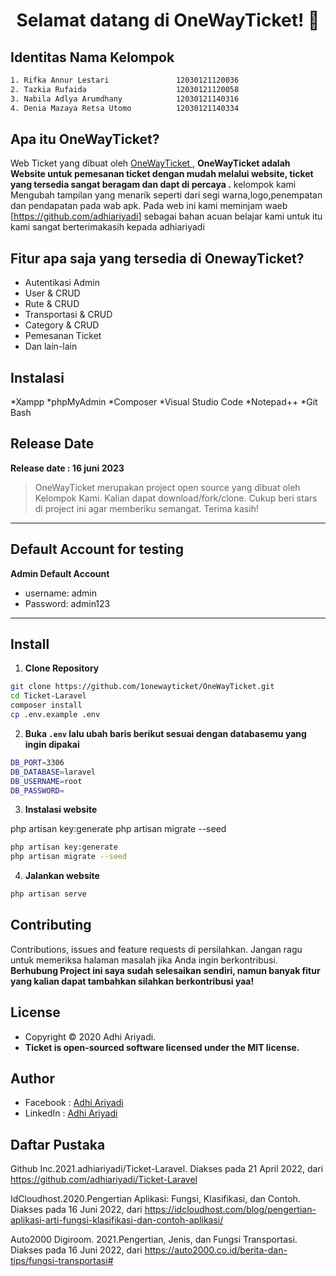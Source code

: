 
<h1 align="center">Selamat datang di OneWayTicket! 👋</h1>

## Identitas Nama Kelompok
```bash                        
1. Rifka Annur Lestari               12030121120036
2. Tazkia Rufaida                    12030121120058
3. Nabila Adlya Arumdhany            12030121140316
4. Denia Mazaya Retsa Utomo          12030121140334
```

## Apa itu OneWayTicket?

Web Ticket yang dibuat oleh <a href="(https://github.com/1onewayticket/OneWayTicket.git)"> OneWayTicket </a>,
**OneWayTicket adalah Website untuk pemesanan ticket dengan mudah melalui website, ticket yang tersedia sangat beragam dan dapt di percaya .**
kelompok kami Mengubah tampilan yang menarik seperti dari segi warna,logo,penempatan dan pendapatan pada wab apk. Pada web ini kami meminjam waeb [https://github.com/adhiariyadi] sebagai bahan acuan belajar kami untuk itu kami sangat berterimakasih kepada adhiariyadi

## Fitur apa saja yang tersedia di OnewayTicket?

-   Autentikasi Admin
-   User & CRUD
-   Rute & CRUD
-   Transportasi & CRUD
-   Category & CRUD
-   Pemesanan Ticket
-   Dan lain-lain
  
##  Instalasi
*Xampp
*phpMyAdmin
*Composer
*Visual Studio Code
*Notepad++
*Git Bash

## Release Date

**Release date : 16 juni 2023**

> OneWayTicket merupakan project open source yang dibuat oleh Kelompok Kami. Kalian dapat download/fork/clone. Cukup beri stars di project ini agar memberiku semangat. Terima kasih!

---

## Default Account for testing

**Admin Default Account**

-   username: admin
-   Password: admin123

---

## Install

1. **Clone Repository**

```bash
git clone https://github.com/1onewayticket/OneWayTicket.git
cd Ticket-Laravel
composer install
cp .env.example .env
```

2. **Buka `.env` lalu ubah baris berikut sesuai dengan databasemu yang ingin dipakai**

```bash
DB_PORT=3306
DB_DATABASE=laravel
DB_USERNAME=root
DB_PASSWORD=
```

3. **Instalasi website**

php artisan key:generate
php artisan migrate --seed

```bash
php artisan key:generate
php artisan migrate --seed
```

4. **Jalankan website**

```bash
php artisan serve
```



## Contributing

Contributions, issues and feature requests di persilahkan.
Jangan ragu untuk memeriksa halaman masalah jika Anda ingin berkontribusi. **Berhubung Project ini saya sudah selesaikan sendiri, namun banyak fitur yang kalian dapat tambahkan silahkan berkontribusi yaa!**

## License

-   Copyright © 2020 Adhi Ariyadi.
-   **Ticket is open-sourced software licensed under the MIT license.**

## Author

-   Facebook : <a href="https://web.facebook.com/adhiariyadi.me/"> Adhi Ariyadi</a>
-   LinkedIn : <a href="https://www.linkedin.com/in/adhiariyadi/"> Adhi Ariyadi</a>

## Daftar Pustaka
Github Inc.2021.adhiariyadi/Ticket-Laravel. Diakses pada 21 April 2022, dari https://github.com/adhiariyadi/Ticket-Laravel 

IdCloudhost.2020.Pengertian Aplikasi: Fungsi, Klasifikasi, dan Contoh. Diakses pada 16 Juni 2022, dari  https://idcloudhost.com/blog/pengertian-aplikasi-arti-fungsi-klasifikasi-dan-contoh-aplikasi/ 

Auto2000 Digiroom. 2021.Pengertian, Jenis, dan Fungsi Transportasi. Diakses pada 16 Juni 2022, dari https://auto2000.co.id/berita-dan-tips/fungsi-transportasi# 


